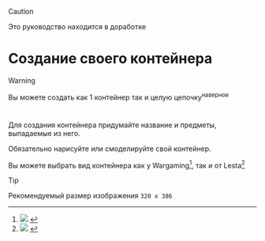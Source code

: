 
> [!CAUTION]
> Это руководство находится в доработке
>

# Создание своего контейнера

> [!WARNING]
> Вы можете создать как 1 контейнер так и целую цепочку<sup>наверное</sup>
>


#
Для создания контейнера придумайте название и предметы, выпадаемые из него.

Обязательно нарисуйте или смоделируйте свой контейнер.

Вы можете выбрать вид контейнера как у Wargaming[^1], так и от Lesta[^2]

> [!TIP]
> Рекомендуемый размер изображения `320 x 386`























[^1]:<img src="https://raw.githubusercontent.com/xmved/SpaceBlitz-Manual/refs/heads/main/images/0/Container_template_1.png"/>
[^2]:<img src="https://raw.githubusercontent.com/xmved/SpaceBlitz-Manual/refs/heads/main/images/0/Container_template_2.png"/>
